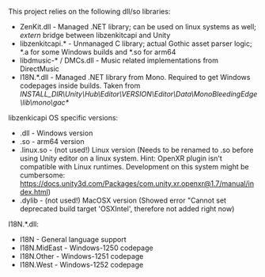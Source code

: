 This project relies on the following dll/so libraries:
* ZenKit.dll - Managed .NET library; can be used on linux systems as well; _extern_ bridge between libzenkitcapi and Unity
* libzenkitcapi.* - Unmanaged C library; actual Gothic asset parser logic; *.a for some Windows builds and *.so for arm64
* libdmusic-* / DMCs.dll - Music related implementations from DirectMusic
* I18N.*.dll - Managed .NET library from Mono. Required to get Windows codepages inside builds. Taken from _INSTALL_DIR\Unity\Hub\Editor\VERSION\Editor\Data\MonoBleedingEdge\lib\mono\gac\*_


libzenkicapi OS specific versions:
* .dll - Windows version
* .so - arm64 version
* .linux.so - (not used!) Linux version (Needs to be renamed to .so before using Unity editor on a linux system. Hint: OpenXR plugin isn't compatible with Linux runtimes. Development on this system might be cumbersome: https://docs.unity3d.com/Packages/com.unity.xr.openxr@1.7/manual/index.html)
* .dylib - (not used!) MacOSX version (Showed error "Cannot set deprecated build target 'OSXIntel', therefore not added right now)


I18N.*.dll:
* I18N - General language support
* I18N.MidEast - Windows-1250 codepage
* I18N.Other - Windows-1251 codepage
* I18N.West - Windows-1252 codepage
